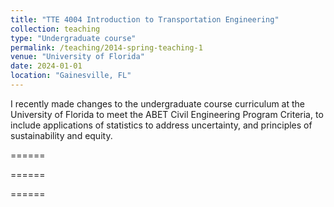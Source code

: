 ```yaml
---
title: "TTE 4004 Introduction to Transportation Engineering"
collection: teaching
type: "Undergraduate course"
permalink: /teaching/2014-spring-teaching-1
venue: "University of Florida"
date: 2024-01-01
location: "Gainesville, FL"
---
```


I recently made changes to the undergraduate course curriculum at the University of Florida to meet the ABET Civil Engineering Program Criteria, to include applications of statistics to address uncertainty, and principles of sustainability and equity. 


======


======


======
